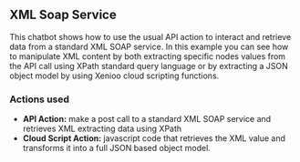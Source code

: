 ## XML Soap Service

This chatbot shows how to use the usual API action to interact and retrieve data from a standard XML SOAP service. In this example you can see how to manipulate XML content by both extracting specific nodes values from the API call using XPath standard query language or by extracting a JSON object model by using Xenioo cloud scripting functions.

### Actions used
* **API Action:** make a post call to a standard XML SOAP service and retrieves XML extracting data using XPath
* **Cloud Script Action:** javascript code that retrieves the XML value and transforms it into a full JSON based object model.
